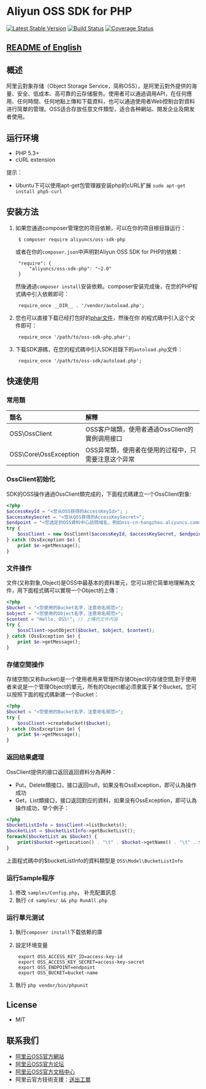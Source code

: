 # Aliyun OSS SDK for PHP

[![Latest Stable Version](https://poser.pugx.org/aliyuncs/oss-sdk-php/v/stable)](https://packagist.org/packages/aliyuncs/oss-sdk-php)
[![Build Status](https://travis-ci.org/aliyun/aliyun-oss-php-sdk.svg?branch=master)](https://travis-ci.org/aliyun/aliyun-oss-php-sdk)
[![Coverage Status](https://coveralls.io/repos/github/aliyun/aliyun-oss-php-sdk/badge.svg?branch=master)](https://coveralls.io/github/aliyun/aliyun-oss-php-sdk?branch=master)

## [README of English](https://github.com/aliyun/aliyun-oss-php-sdk/blob/master/README.md)

## 概述

阿里云對象存储（Object Storage Service，简称OSS），是阿里云對外提供的海量、安全、低成本、高可靠的云存储服务。使用者可以通過调用API，在任何應用、任何時間、任何地點上傳和下载資料，也可以通過使用者Web控制台對資料进行简單的管理。OSS适合存放任意文件類型，适合各种網站、開发企业及開发者使用。


## 运行环境
- PHP 5.3+
- cURL extension

提示：

- Ubuntu下可以使用apt-get包管理器安装php的cURL扩展 `sudo apt-get install php5-curl`

## 安装方法

1. 如果您通過composer管理您的项目依赖，可以在你的项目根目錄运行：

        $ composer require aliyuncs/oss-sdk-php

   或者在你的`composer.json`中声明對Aliyun OSS SDK for PHP的依赖：

        "require": {
            "aliyuncs/oss-sdk-php": "~2.0"
        }

   然後通過`composer install`安装依赖。composer安装完成後，在您的PHP程式碼中引入依赖即可：

        require_once __DIR__ . '/vendor/autoload.php';

2. 您也可以直接下载已经打包好的[phar文件][releases-page]，然後在你
   的程式碼中引入这个文件即可：

        require_once '/path/to/oss-sdk-php.phar';

3. 下载SDK源碼，在您的程式碼中引入SDK目錄下的`autoload.php`文件：

        require_once '/path/to/oss-sdk/autoload.php';

## 快速使用

### 常用類

| 類名 | 解釋 |
|:------------------|:------------------------------------|
|OSS\OssClient | OSS客户端類，使用者通過OssClient的實例调用接口 |
|OSS\Core\OssException | OSS异常類，使用者在使用的过程中，只需要注意这个异常|

### OssClient初始化

SDK的OSS操作通過OssClient類完成的，下面程式碼建立一个OssClient對象:

```php
<?php
$accessKeyId = "<您从OSS获得的AccessKeyId>"; ;
$accessKeySecret = "<您从OSS获得的AccessKeySecret>";
$endpoint = "<您选定的OSS資料中心訪問域名，例如oss-cn-hangzhou.aliyuncs.com>";
try {
    $ossClient = new OssClient($accessKeyId, $accessKeySecret, $endpoint);
} catch (OssException $e) {
    print $e->getMessage();
}
```

### 文件操作

文件(又称對象,Object)是OSS中最基本的資料單元，您可以把它简單地理解為文件，用下面程式碼可以實現一个Object的上傳：

```php
<?php
$bucket = "<您使用的Bucket名字，注意命名规范>";
$object = "<您使用的Object名字，注意命名规范>";
$content = "Hello, OSS!"; // 上傳的文件内容
try {
    $ossClient->putObject($bucket, $object, $content);
} catch (OssException $e) {
    print $e->getMessage();
}
```

### 存储空間操作

存储空間(又称Bucket)是一个使用者用来管理所存储Object的存储空間,對于使用者来说是一个管理Object的單元，所有的Object都必须隶属于某个Bucket。您可以按照下面的程式碼新建一个Bucket：

```php
<?php
$bucket = "<您使用的Bucket名字，注意命名规范>";
try {
    $ossClient->createBucket($bucket);
} catch (OssException $e) {
    print $e->getMessage();
}
```

### 返回结果處理

OssClient提供的接口返回返回資料分為两种：

* Put，Delete類接口，接口返回null，如果没有OssException，即可认為操作成功
* Get，List類接口，接口返回對应的資料，如果没有OssException，即可认為操作成功，举个例子：

```php
<?php
$bucketListInfo = $ossClient->listBuckets();
$bucketList = $bucketListInfo->getBucketList();
foreach($bucketList as $bucket) {
    print($bucket->getLocation() . "\t" . $bucket->getName() . "\t" . $bucket->getCreatedate() . "\n");
}
```
上面程式碼中的$bucketListInfo的資料類型是 `OSS\Model\BucketListInfo`


### 运行Sample程序

1. 修改 `samples/Config.php`， 补充配置訊息
2. 執行 `cd samples/ && php RunAll.php`

### 运行單元测试

1. 執行`composer install`下载依赖的庫
2. 設定环境变量

        export OSS_ACCESS_KEY_ID=access-key-id
        export OSS_ACCESS_KEY_SECRET=access-key-secret
        export OSS_ENDPOINT=endpoint
        export OSS_BUCKET=bucket-name

3. 執行 `php vendor/bin/phpunit`

## License

- MIT

## 联系我们

- [阿里云OSS官方網站](http://oss.aliyun.com)
- [阿里云OSS官方论坛](http://bbs.aliyun.com)
- [阿里云OSS官方文档中心](http://www.aliyun.com/product/oss#Docs)
- 阿里云官方技術支援：[送出工單](https://workorder.console.aliyun.com/#/ticket/createIndex)

[releases-page]: https://github.com/aliyun/aliyun-oss-php-sdk/releases
[phar-composer]: https://github.com/clue/phar-composer
